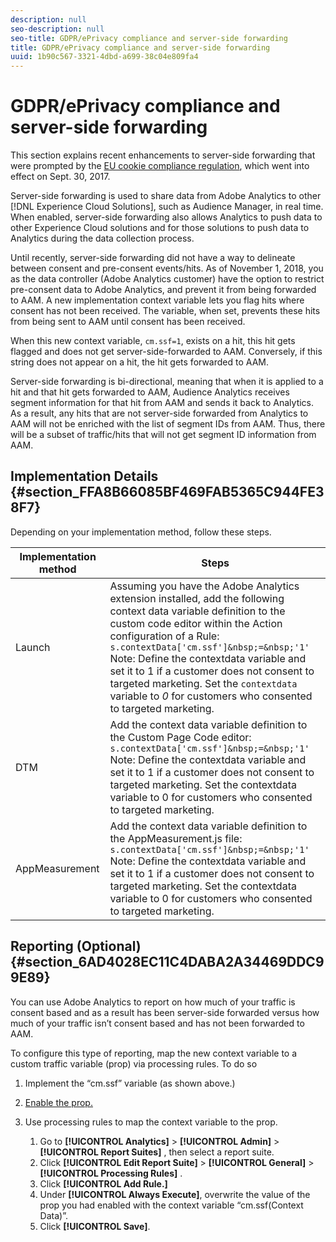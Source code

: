 ```yaml
---
description: null
seo-description: null
seo-title: GDPR/ePrivacy compliance and server-side forwarding
title: GDPR/ePrivacy compliance and server-side forwarding
uuid: 1b90c567-3321-4dbd-a699-38c04e809fa4
---
```


# GDPR/ePrivacy compliance and server-side forwarding

This section explains recent enhancements to server-side forwarding that were prompted by the [EU cookie compliance regulation](https://ec.europa.eu/ipg/basics/legal/cookies/index_en.htm), which went into effect on Sept. 30, 2017.

Server-side forwarding is used to share data from Adobe Analytics to other [!DNL Experience Cloud Solutions], such as Audience Manager, in real time. When enabled, server-side forwarding also allows Analytics to push data to other Experience Cloud solutions and for those solutions to push data to Analytics during the data collection process.

Until recently, server-side forwarding did not have a way to delineate between consent and pre-consent events/hits. As of November 1, 2018, you as the data controller (Adobe Analytics customer) have the option to restrict pre-consent data to Adobe Analytics, and prevent it from being forwarded to AAM. A new implementation context variable lets you flag hits where consent has not been received. The variable, when set, prevents these hits from being sent to AAM until consent has been received.

When this new context variable, `cm.ssf=1`, exists on a hit, this hit gets flagged and does not get server-side-forwarded to AAM. Conversely, if this string does not appear on a hit, the hit gets forwarded to AAM.

Server-side forwarding is bi-directional, meaning that when it is applied to a hit and that hit gets forwarded to AAM, Audience Analytics receives segment information for that hit from AAM and sends it back to Analytics. As a result, any hits that are not server-side forwarded from Analytics to AAM will not be enriched with the list of segment IDs from AAM. Thus, there will be a subset of traffic/hits that will not get segment ID information from AAM.

## Implementation Details {#section_FFA8B66085BF469FAB5365C944FE38F7}

Depending on your implementation method, follow these steps.

|Implementation method|Steps|
|--- |--- |
|Launch|Assuming you have the Adobe Analytics extension installed, add the following context data variable definition to the custom code editor within the Action configuration of a Rule: <br/>`s.contextData['cm.ssf']&nbsp;=&nbsp;'1' ` <br/>Note:  Define the contextdata variable and set it to 1 if a customer does not consent to targeted marketing. Set the `contextdata` variable to *0* for customers who consented to targeted marketing.|
|DTM|Add the context data variable definition to the Custom Page Code editor: <br/>`s.contextData['cm.ssf']&nbsp;=&nbsp;'1' ` <br/>Note:  Define the contextdata variable and set it to 1 if a customer does not consent to targeted marketing. Set the contextdata variable to 0 for customers who consented to targeted marketing.|
|AppMeasurement|Add the context data variable definition to the AppMeasurement.js file:  <br/>`s.contextData['cm.ssf']&nbsp;=&nbsp;'1' ` <br/>Note:  Define the contextdata variable and set it to 1 if a customer does not consent to targeted marketing. Set the contextdata variable to 0 for customers who consented to targeted marketing.|

## Reporting (Optional) {#section_6AD4028EC11C4DABA2A34469DDC99E89}

You can use Adobe Analytics to report on how much of your traffic is consent based and as a result has been server-side forwarded versus how much of your traffic isn’t consent based and has not been forwarded to AAM.

To configure this type of reporting, map the new context variable to a custom traffic variable (prop) via processing rules. To do so

1. Implement the “cm.ssf” variable (as shown above.) 
1. [Enable the prop.](/help/admin/admin/c-traffic-variables/traffic-var.md) 
1. Use processing rules to map the context variable to the prop.

    1. Go to  **[!UICONTROL Analytics]** > **[!UICONTROL Admin]** > **[!UICONTROL Report Suites]** , then select a report suite. 
    1. Click  **[!UICONTROL Edit Report Suite]** > **[!UICONTROL General]** > **[!UICONTROL Processing Rules]** . 
    1. Click **[!UICONTROL Add Rule.]** 
    1. Under **[!UICONTROL Always Execute]**, overwrite the value of the prop you had enabled with the context variable “cm.ssf(Context Data)”. 
    1. Click **[!UICONTROL Save]**.

